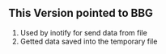 ## This Version pointed to BBG
1. Used by inotify for send data from file
2. Getted data saved into the temporary file
